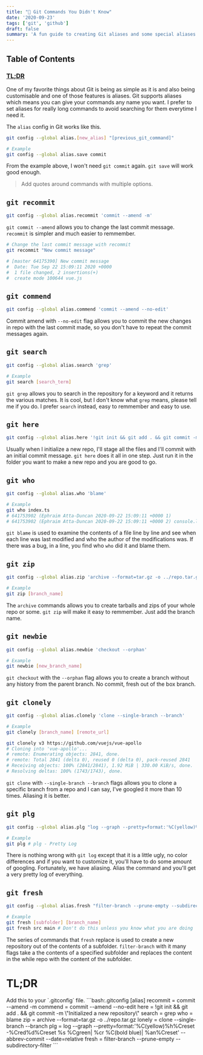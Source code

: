 ```yaml
---
title: "🔱 Git Commands You Didn't Know"
date: '2020-09-23'
tags: ['git', 'github']
draft: false
summary: 'A fun guide to creating Git aliases and some special aliases'
---
```


## Table of Contents

<TOCInline toc={props.toc} exclude="Table of Contents" />

### [TL;DR](#tldr)

One of my favorite things about Git is being as simple as it is and also being customisable and one of those features is aliases. Git supports aliases which means you can give your commands any name you want. I prefer to set aliases for really long commands to avoid searching for them everytime I need it.

The `alias` config in Git works like this.

```bash
git config --global alias.[new_alias] "[previous_git_command]"

# Example
git config --global alias.save commit
```

From the example above, I won't need `git commit` again. `git save` will work good enough.

> Add quotes around commands with multiple options.

## `git recommit`

```bash
git config --global alias.recommit 'commit --amend -m'
```

`git commit --amend` allows you to change the last commit message. `recommit` is simpler and much easier to remmember.

```bash
# Change the last commit message with recommit
git recommit "New commit message"

# [master 64175390] New commit message
#  Date: Tue Sep 22 15:09:11 2020 +0000
#  1 file changed, 2 insertions(+)
#  create mode 100644 vue.js
```

## `git commend`

```bash
git config --global alias.commend 'commit --amend --no-edit'
```

Commit amend with `--no-edit` flag allows you to commit the new changes in repo with the last commit made, so you don't have to repeat the commit messages again.

## `git search`

```bash
git config --global alias.search 'grep'

# Example
git search [search_term]
```

`git grep` allows you to search in the repository for a keyword and it returns the various matches. It is cool, but I don't know what `grep` means, please tell me if you do. I prefer `search` instead, easy to remmember and easy to use.

## `git here`

```bash
git config --global alias.here '!git init && git add . && git commit -m "init 🦄"'
```

Usually when I initialize a new repo, I'll stage all the files and I'll commit with an initial commit message. `git here` does it all in one step. Just run it in the folder you want to make a new repo and you are good to go.

## `git who`

```bash
git config --global alias.who 'blame'

# Example
git who index.ts
# 641753902 (Ephraim Atta-Duncan 2020-09-22 15:09:11 +0000 1)
# 641753902 (Ephraim Atta-Duncan 2020-09-22 15:09:11 +0000 2) console.log("who?")

```

`git blame` is used to examine the contents of a file line by line and see when each line was last modified and who the author of the modifications was. If there was a bug, in a line, you find who `who` did it and blame them.

## `git zip`

```bash
git config --global alias.zip 'archive --format=tar.gz -o ../repo.tar.gz'

# Example
git zip [branch_name]
```

The `archive` commands allows you to create tarballs and zips of your whole repo or some. `git zip` will make it easy to remmember. Just add the branch name.

## `git newbie`

```bash
git config --global alias.newbie 'checkout --orphan'

# Example
git newbie [new_branch_name]
```

`git checkout` with the `--orphan` flag allows you to create a branch without any history from the parent branch. No commit, fresh out of the box branch.

## `git clonely`

```bash
git config --global alias.clonely 'clone --single-branch --branch'

# Example
git clonely [branch_name] [remote_url]

git clonely v3 https://github.com/vuejs/vue-apollo
# Cloning into 'vue-apollo'...
# remote: Enumerating objects: 2841, done.
# remote: Total 2841 (delta 0), reused 0 (delta 0), pack-reused 2841
# Receiving objects: 100% (2841/2841), 1.92 MiB | 330.00 KiB/s, done.
# Resolving deltas: 100% (1743/1743), done.
```

`git clone` with `--single-branch --branch` flags allows you to clone a specific branch from a repo and I can say, I've googled it more than 10 times. Aliasing it is better.

## `git plg`

```bash
git config --global alias.plg "log --graph --pretty=format:'%C(yellow)%h%Creset -%Cred%d%Creset %s %Cgreen| %cr %C(bold blue)| %an%Creset' --abbrev-commit --date=relative"

# Example
git plg # plg - Pretty Log
```

There is nothing wrong with `git log` except that it is a little ugly, no color differences and if you want to customize it, you'll have to do some amount of googling. Fortunately, we have aliasing. Alias the command and you'll get a very pretty log of everything.

## `git fresh`

```bash
git config --global alias.fresh "filter-branch --prune-empty --subdirectory-filter"

# Example
git fresh [subfolder] [branch_name]
git fresh src main # Don't do this unless you know what you are doing
```

The series of commands that `fresh` replace is used to create a new repository out of the contents of a subfolder. `filter-branch` with it many flags take a the contents of a specified subfolder and replaces the content in the while repo with the content of the subfolder.

<h1 id="tldr">TL;DR</h1>
Add this to your `.gitconfig` file. ```bash:.gitconfig [alias] recommit = commit --amend -m commend =
commit --amend --no-edit here = !git init && git add . && git commit -m \"Initialized a new repository\"
search = grep who = blame zip = archive --format=tar.gz -o ../repo.tar.gz lonely = clone --single-branch
--branch plg = log --graph --pretty=format:'%C(yellow)%h%Creset -%Cred%d%Creset %s %Cgreen| %cr %C(bold
blue)| %an%Creset' --abbrev-commit --date=relative fresh = filter-branch --prune-empty --subdirectory-filter
```
